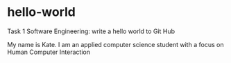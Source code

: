 # hello-world
Task 1 Software Engineering: write a hello world to Git Hub

My name is Kate. I am an applied computer science student with a focus on Human Computer Interaction
